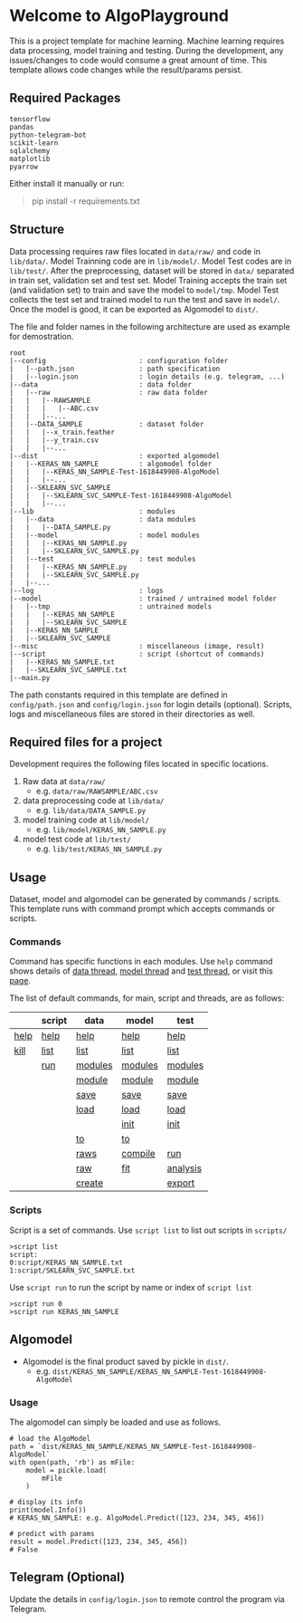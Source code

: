 # Welcome to AlgoPlayground
This is a project template for machine learning. Machine learning requires data processing, model training and testing. During the development, any issues/changes to code would consume a great amount of time. This template allows code changes while the result/params persist. 

## Required Packages
```
tensorflow
pandas
python-telegram-bot
scikit-learn
sqlalchemy
matplotlib
pyarrow
```
Either install it manually or run:
> pip install -r requirements.txt

## Structure
Data processing requires raw files located in `data/raw/` and code in `lib/data/`. Model Trainning code are in `lib/model/`. Model Test codes are in `lib/test/`. After the preprocessing, dataset will be stored in `data/` separated in train set, validation set and test set. Model Training accepts the train set (and validation set) to train and save the model to `model/tmp`. Model Test collects the test set and trained model to run the test and save in `model/`. Once the model is good, it can be exported as Algomodel to `dist/`.

The file and folder names in the following architecture are used as example for demostration.
```
root
|--config                       : configuration folder
|   |--path.json                : path specification
|   |--login.json               : login details (e.g. telegram, ...)
|--data                         : data folder
|   |--raw                      : raw data folder
|   |   |--RAWSAMPLE
|   |   |   |--ABC.csv
|   |   |--...
|   |--DATA_SAMPLE              : dataset folder
|   |   |--x_train.feather
|   |   |--y_train.csv
|   |   |--...
|--dist                         : exported algomodel
|   |--KERAS_NN_SAMPLE          : algomodel folder 
|   |   |--KERAS_NN_SAMPLE-Test-1618449908-AlgoModel
|   |   |--...
|   |--SKLEARN_SVC_SAMPLE
|   |   |--SKLEARN_SVC_SAMPLE-Test-1618449908-AlgoModel
|   |   |--...
|--lib                          : modules
|   |--data                     : data modules
|   |   |--DATA_SAMPLE.py       
|   |--model                    : model modules
|   |   |--KERAS_NN_SAMPLE.py
|   |   |--SKLEARN_SVC_SAMPLE.py
|   |--test                     : test modules
|   |   |--KERAS_NN_SAMPLE.py
|   |   |--SKLEARN_SVC_SAMPLE.py
|   |--...
|--log                          : logs
|--model                        : trained / untrained model folder
|   |--tmp                      : untrained models
|   |   |--KERAS_NN_SAMPLE
|   |   |--SKLEARN_SVC_SAMPLE
|   |--KERAS_NN_SAMPLE
|   |--SKLEARN_SVC_SAMPLE
|--misc                         : miscellaneous (image, result)
|--script                       : script (shortcut of commands)
|   |--KERAS_NN_SAMPLE.txt
|   |--SKLEARN_SVC_SAMPLE.txt
|--main.py
```
The path constants required in this template are defined in `config/path.json` and `config/login.json` for login details (optional). Scripts, logs and miscellaneous files are stored in their directories as well.

## Required files for a project
Development requires the following files located in specific locations.
1. Raw data at `data/raw/`
    - e.g. `data/raw/RAWSAMPLE/ABC.csv`
2. data preprocessing code at `lib/data/`
    - e.g. `lib/data/DATA_SAMPLE.py `
3. model training code at `lib/model/`
    - e.g. `lib/model/KERAS_NN_SAMPLE.py`
4. model test code at `lib/test/`
    - e.g. `lib/test/KERAS_NN_SAMPLE.py `

## Usage
Dataset, model and algomodel can be generated by commands / scripts. This template runs with command prompt which accepts commands or scripts.
### Commands
Command has specific functions in each modules. Use `help` command shows details of [data thread](lib/data/README.md), [model thread](lib/model/README.md) and [test thread](lib/test/README.md), or visit this [page](lib/COMMAND.md).

The list of default commands, for main, script and threads, are as follows:

| | script | data | model | test |
| --- | --- | --- | --- | --- |
| [help](COMMAND.md#list) | [help](COMMAND.md#list) | [help](COMMAND.md#help) | [help](COMMAND.md#help) | [help](COMMAND.md#help) |
| [kill](COMMAND.md#kill) | [list](COMMAND.md#list) | [list](COMMAND.md#list) | [list](COMMAND.md#list) | [list](COMMAND.md#list) |
| | [run](COMMAND.md#run) | [modules](COMMAND.md#modules) | [modules](COMMAND.md#modules) | [modules](COMMAND.md#modules) |
| | | [module](COMMAND.md#module) | [module](COMMAND.md#module) | [module](COMMAND.md#module) |
| | | [save](COMMAND.md#save) | [save](COMMAND.md#save) | [save](COMMAND.md#save) |
| | | [load](COMMAND.md#load) | [load](COMMAND.md#load) | [load](COMMAND.md#load) |
| | | | [init](COMMAND.md#init) | [init](COMMAND.md#init) |
| | | [to](COMMAND.md#to) | [to](COMMAND.md#to) | |
| | | [raws](COMMAND.md#raws) | [compile](COMMAND.md#compile) | [run](COMMAND.md#run) |
| | | [raw](COMMAND.md#raw) | [fit](COMMAND.md#fit) | [analysis](COMMAND.md#analysis) |
| | | [create](COMMAND.md#create) | | [export](COMMAND.md#export) |


### Scripts
Script is a set of commands. 
Use `script list` to list out scripts in `scripts/`
```
>script list
script:
0:script/KERAS_NN_SAMPLE.txt
1:script/SKLEARN_SVC_SAMPLE.txt
```
Use `script run` to run the script by name or index of `script list`
```
>script run 0
>script run KERAS_NN_SAMPLE
```

## Algomodel
- Algomodel is the final product saved by pickle in `dist/`.
    - e.g. `dist/KERAS_NN_SAMPLE/KERAS_NN_SAMPLE-Test-1618449908-AlgoModel`

### Usage
The algomodel can simply be loaded and use as follows.
```
# load the AlgoModel
path = `dist/KERAS_NN_SAMPLE/KERAS_NN_SAMPLE-Test-1618449908-AlgoModel`
with open(path, 'rb') as mFile:
    model = pickle.load(
        mFile
    )

# display its info
print(model.Info()) 
# KERAS_NN_SAMPLE: e.g. AlgoModel.Predict([123, 234, 345, 456])

# predict with params
result = model.Predict([123, 234, 345, 456])    
# False
```
## Telegram (Optional)
Update the details in `config/login.json` to remote control the program via Telegram. 
